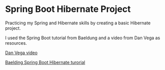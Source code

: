 # Spring Boot Hibernate Project
Practicing my Spring and Hibernate skills by creating a basic Hibernate project. 

I used the Spring Boot tutorial from Baeldung and a video from Dan Vega as resources.

[Dan Vega video](https://www.youtube.com/watch?v=8QBJMxyXIqc&ab_channel=DanVega)

[Baelding Spring Boot Hibernate turorial](https://www.baeldung.com/spring-boot-hibernate)

 